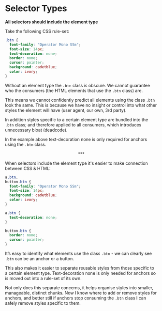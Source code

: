 # Selector Types
**All selectors should include the element type**

Take the following CSS rule-set:

```css
.btn {
  font-family: "Operator Mono SSm";
  font-size: 14px;
  text-decoration: none;
  border: none;
  cursor: pointer;
  background: cadetblue;
  color: ivory;
}
```

Without an element type the `.btn` class is obscure. We cannot guarantee who the consumers (the HTML elements that use the `.btn` class) are.

This means we cannot confidently predict all elements using the class `.btn` look the same. This is because we have no insight or control into what other styles the element will have (user agent, our own, 3rd party).

In addition styles specific to a certain element type are bundled into the `.btn` class; and therefore applied to all consumers, which introduces unnecessary bloat (deadcode).

In the example above text-decoration none is only required for anchors using the `.btn` class.

<p align="center">&ast;&ast;&ast;</p>

When selectors include the element type it's easier to make connection between CSS & HTML:

```css
a.btn,
button.btn {
  font-family: "Operator Mono SSm";
  font-size: 14px;
  background: cadetblue;
  color: ivory;
}

a.btn {
  text-decoration: none;
}

button.btn {
  border: none;
  cursor: pointer;
}
```

It’s easy to identify what elements use the class `.btn` - we can clearly see `.btn` can be an anchor or a button.

This also makes it easier to separate reusable styles from those specific to a certain element type. Text-decoration none is only needed for anchors so is moved out into a rule-set of its own.

Not only does this separate concerns, it helps organise styles into smaller, manageable, distinct chunks. Now I know where to add or remove styles for anchors, and better still if anchors stop consuming the `.btn` class I can safely remove styles specific to them.